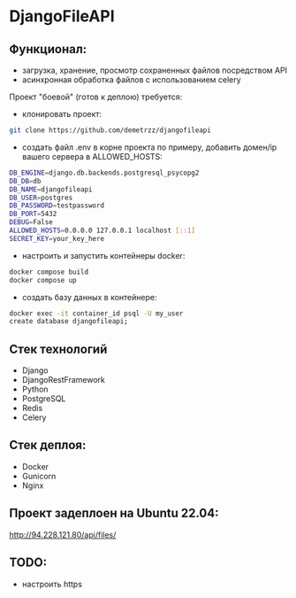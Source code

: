 # DjangoFileAPI

## Функционал:

- загрузка, хранение, просмотр сохраненных файлов посредством API
- асинхронная обработка файлов с использованием celery

Проект "боевой" (готов к деплою) требуется:
- клонировать проект:
```sh
git clone https://github.com/demetrzz/djangofileapi
```
- создать файл .env в корне проекта по примеру, добавить домен/ip вашего сервера в ALLOWED_HOSTS:
```sh
DB_ENGINE=django.db.backends.postgresql_psycopg2
DB_DB=db
DB_NAME=djangofileapi
DB_USER=postgres
DB_PASSWORD=testpassword
DB_PORT=5432
DEBUG=False
ALLOWED_HOSTS=0.0.0.0 127.0.0.1 localhost [::1]
SECRET_KEY=your_key_here
```
- настроить и запустить контейнеры docker:
```sh
docker compose build
docker compose up
```
- создать базу данных в контейнере:
```sh
docker exec -it container_id psql -U my_user
create database djangofileapi;
```

## Стек технологий

- Django
- DjangoRestFramework
- Python
- PostgreSQL
- Redis
- Celery

## Стек деплоя:

- Docker
- Gunicorn
- Nginx

## Проект задеплоен на Ubuntu 22.04:
http://94.228.121.80/api/files/

## TODO:
- настроить https